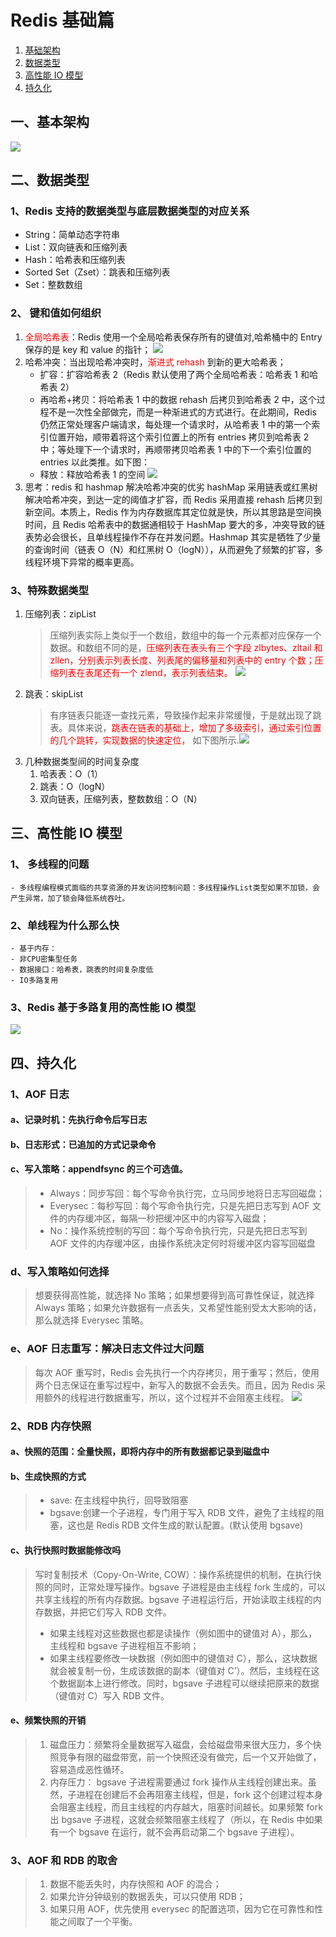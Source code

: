 # Redis 基础篇

1. [基础架构](#1)
2. [数据类型](#2)
3. [高性能 IO 模型](#3)
4. [持久化](#3)

## 一、基本架构

![](../../../../pic/中间件/redis_1.png)

## 二、数据类型

### 1、Redis 支持的数据类型与底层数据类型的对应关系

- String：简单动态字符串
- List：双向链表和压缩列表
- Hash：哈希表和压缩列表
- Sorted Set（Zset）：跳表和压缩列表
- Set：整数数组

### 2、 键和值如何组织

1.  <font color=red>全局哈希表</font>：Redis 使用一个全局哈希表保存所有的键值对,哈希桶中的 Entry 保存的是 key 和 value 的指针；
    ![](../../../../pic/中间件/redis_2.webp)
2.  哈希冲突：当出现哈希冲突时，<font color=red>渐进式 rehash</font> 到新的更大哈希表；
    - 扩容：扩容哈希表 2（Redis 默认使用了两个全局哈希表：哈希表 1 和哈希表 2）
    - 再哈希+拷贝：将哈希表 1 中的数据 rehash 后拷贝到哈希表 2 中，这个过程不是一次性全部做完，而是一种渐进式的方式进行。在此期间，Redis 仍然正常处理客户端请求，每处理一个请求时，从哈希表 1 中的第一个索引位置开始，顺带着将这个索引位置上的所有 entries 拷贝到哈希表 2 中；等处理下一个请求时，再顺带拷贝哈希表 1 中的下一个索引位置的 entries 以此类推。如下图：
    - 释放：释放哈希表 1 的空间
      ![](../../../../pic/中间件/redis_3.webp)
3.  思考：redis 和 hashmap 解决哈希冲突的优劣
    hashMap 采用链表或红黑树解决哈希冲突，到达一定的阈值才扩容，而 Redis 采用直接 rehash 后拷贝到新空间。本质上，Redis 作为内存数据库其定位就是快，所以其思路是空间换时间，且 Redis 哈希表中的数据通相较于 HashMap 要大的多，冲突导致的链表势必会很长，且单线程操作不存在并发问题。Hashmap 其实是牺牲了少量的查询时间（链表 O（N）和红黑树 O（logN）），从而避免了频繁的扩容，多线程环境下异常的概率更高。

### 3、特殊数据类型

1.  压缩列表：zipList
    > 压缩列表实际上类似于一个数组，数组中的每一个元素都对应保存一个数据。和数组不同的是，<font color=red>压缩列表在表头有三个字段 zlbytes、zltail 和 zllen，分别表示列表长度、列表尾的偏移量和列表中的 entry 个数；压缩列表在表尾还有一个 zlend，表示列表结束。</font> ![](../../../../pic/中间件/redis_4.png)
2.  跳表：skipList
    > 有序链表只能逐一查找元素，导致操作起来非常缓慢，于是就出现了跳表。具体来说，<font color=red>跳表在链表的基础上，增加了多级索引，通过索引位置的几个跳转，实现数据的快速定位，</font> 如下图所示.![](../../../../pic/中间件/redis_5.png)
3.  几种数据类型间的时间复杂度
    1. 哈表表：O（1）
    2. 跳表：O（logN）
    3. 双向链表，压缩列表，整数数组：O（N）

## 三、高性能 IO 模型

### 1、 多线程的问题

    - 多线程编程模式面临的共享资源的并发访问控制问题：多线程操作List类型如果不加锁，会产生异常，加了锁会降低系统吞吐。

### 2、单线程为什么那么快

    - 基于内存：
    - 非CPU密集型任务
    - 数据接口：哈希表，跳表的时间复杂度低
    - IO多路复用

### 3、Redis 基于多路复用的高性能 IO 模型

![](../../../../pic/中间件/redis_7.webp)

## 四、持久化

### 1、AOF 日志

#### a、记录时机：先执行命令后写日志

#### b、日志形式：已追加的方式记录命令

#### c、写入策略：appendfsync 的三个可选值。

> - Always：同步写回：每个写命令执行完，立马同步地将日志写回磁盘；
> - Everysec：每秒写回：每个写命令执行完，只是先把日志写到 AOF 文件的内存缓冲区，每隔一秒把缓冲区中的内容写入磁盘；
> - No：操作系统控制的写回：每个写命令执行完，只是先把日志写到 AOF 文件的内存缓冲区，由操作系统决定何时将缓冲区内容写回磁盘

### d、写入策略如何选择

> 想要获得高性能，就选择 No 策略；如果想要得到高可靠性保证，就选择 Always 策略；如果允许数据有一点丢失，又希望性能别受太大影响的话，那么就选择 Everysec 策略。

### e、AOF 日志重写：解决日志文件过大问题

> 每次 AOF 重写时，Redis 会先执行一个内存拷贝，用于重写；然后，使用两个日志保证在重写过程中，新写入的数据不会丢失。而且，因为 Redis 采用额外的线程进行数据重写，所以，这个过程并不会阻塞主线程。
> ![](../../../../pic/中间件/redis_8.webp)

### 2、RDB 内存快照

#### a、快照的范围：全量快照，即将内存中的所有数据都记录到磁盘中

#### b、生成快照的方式

> - save: 在主线程中执行，回导致阻塞
> - bgsave:创建一个子进程，专门用于写入 RDB 文件，避免了主线程的阻塞，这也是 Redis RDB 文件生成的默认配置。(默认使用 bgsave)

#### c、执行快照时数据能修改吗

> 写时复制技术（Copy-On-Write, COW）：操作系统提供的机制，在执行快照的同时，正常处理写操作。bgsave 子进程是由主线程 fork 生成的，可以共享主线程的所有内存数据。bgsave 子进程运行后，开始读取主线程的内存数据，并把它们写入 RDB 文件。
>
> - 如果主线程对这些数据也都是读操作（例如图中的键值对 A），那么，主线程和 bgsave 子进程相互不影响；
> - 如果主线程要修改一块数据（例如图中的键值对 C），那么，这块数据就会被复制一份，生成该数据的副本（键值对 C’）。然后，主线程在这个数据副本上进行修改。同时，bgsave 子进程可以继续把原来的数据（键值对 C）写入 RDB 文件。

#### e、频繁快照的开销

> 1.  磁盘压力：频繁将全量数据写入磁盘，会给磁盘带来很大压力，多个快照竞争有限的磁盘带宽，前一个快照还没有做完，后一个又开始做了，容易造成恶性循环。
> 2.  内存压力： bgsave 子进程需要通过 fork 操作从主线程创建出来。虽然，子进程在创建后不会再阻塞主线程，但是，fork 这个创建过程本身会阻塞主线程，而且主线程的内存越大，阻塞时间越长。如果频繁 fork 出 bgsave 子进程，这就会频繁阻塞主线程了（所以，在 Redis 中如果有一个 bgsave 在运行，就不会再启动第二个 bgsave 子进程）。

### 3、AOF 和 RDB 的取舍

> 1.  数据不能丢失时，内存快照和 AOF 的混合；
> 2.  如果允许分钟级别的数据丢失，可以只使用 RDB；
> 3.  如果只用 AOF，优先使用 everysec 的配置选项，因为它在可靠性和性能之间取了一个平衡。
